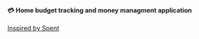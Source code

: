 #### :credit_card: Home budget tracking and money managment application


[Inspired by Spent](https://github.com/emilydowgialo/Spent)

